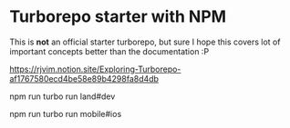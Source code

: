 # Turborepo starter with NPM

This is **not** an official starter turborepo, but sure I hope this covers lot of important concepts better than the documentation :P

https://rjvim.notion.site/Exploring-Turborepo-af1767580ecd4be58e89b4298fa8d4db

npm run turbo run land#dev

npm run turbo run mobile#ios
